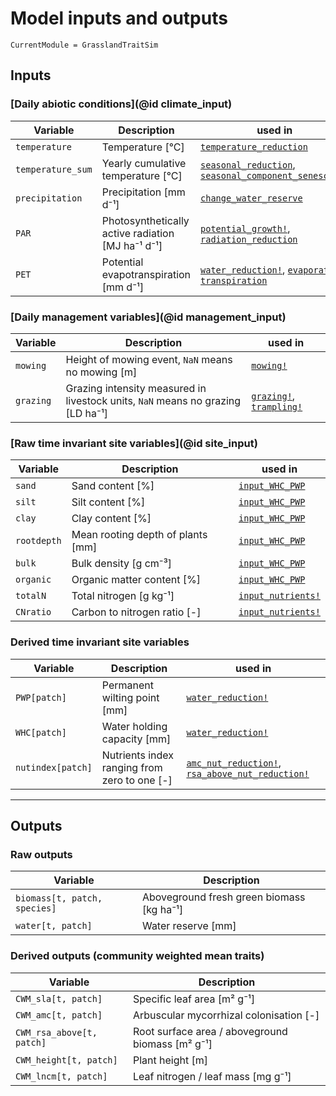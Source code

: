 # Model inputs and outputs

```@meta
CurrentModule = GrasslandTraitSim
```

## Inputs

### [Daily abiotic conditions](@id climate_input)
| Variable          | Description                                       | used in |
| ----------------- | ------------------------------------------------- | ------- |
| `temperature`     | Temperature [°C]                                  | [`temperature_reduction`](@ref) |
| `temperature_sum` | Yearly cumulative temperature [°C]                | [`seasonal_reduction`](@ref), [`seasonal_component_senescence`](@ref)         |
| `precipitation`   | Precipitation [mm d⁻¹]                            | [`change_water_reserve`](@ref) |
| `PAR`             | Photosynthetically active radiation [MJ ha⁻¹ d⁻¹] | [`potential_growth!`](@ref), [`radiation_reduction`](@ref) |
| `PET`             | Potential evapotranspiration [mm d⁻¹]             |[`water_reduction!`](@ref), [`evaporation`](@ref), [`transpiration`](@ref)        |


### [Daily management variables](@id management_input)
| Variable  | Description                                                                     | used in                                                |
| --------- | ------------------------------------------------------------------------------- | ------------------------------------------------------ |
| `mowing`  | Height of mowing event, `NaN` means no mowing [m]                               | [`mowing!`](@ref)                               |
| `grazing` | Grazing intensity measured in livestock units, `NaN` means no grazing [LD ha⁻¹] | [`grazing!`](@ref), [`trampling!`](@ref) |


### [Raw time invariant site variables](@id site_input)

| Variable    | Description                       | used in                   |
| ----------- | --------------------------------- | ------------------------- |
| `sand`      | Sand content [%]                  | [`input_WHC_PWP`](@ref)   |
| `silt`      | Silt content [%]                  | [`input_WHC_PWP`](@ref)   |
| `clay`      | Clay content [%]                  | [`input_WHC_PWP`](@ref)   |
| `rootdepth` | Mean rooting depth of plants [mm] | [`input_WHC_PWP`](@ref)   |
| `bulk`      | Bulk density [g cm⁻³]             | [`input_WHC_PWP`](@ref)   |
| `organic`   | Organic matter content [%]        | [`input_WHC_PWP`](@ref)   |
| `totalN`    | Total nitrogen [g kg⁻¹]           | [`input_nutrients!`](@ref) |
| `CNratio`   | Carbon to nitrogen ratio [-]      | [`input_nutrients!`](@ref) |



### Derived time invariant site variables

| Variable          | Description                                  | used in                                                                   |
| ----------------- | -------------------------------------------- | ------------------------------------------------------------------------- |
| `PWP[patch]`      | Permanent wilting point [mm]                 | [`water_reduction!`](@ref)                                         |
| `WHC[patch]`      | Water holding capacity [mm]                  | [`water_reduction!`](@ref)                                         |
| `nutindex[patch]` | Nutrients index ranging from zero to one [-] | [`amc_nut_reduction!`](@ref), [`rsa_above_nut_reduction!`](@ref) |

---

## Outputs

### Raw outputs
| Variable                     | Description                               |
| ---------------------------- | ----------------------------------------- |
| `biomass[t, patch, species]` | Aboveground fresh green biomass [kg ha⁻¹] |
| `water[t, patch]`            | Water reserve [mm]                        |


### Derived outputs (community weighted mean traits)

| Variable                   | Description                                      |
| -------------------------- | ------------------------------------------------ |
| `CWM_sla[t, patch]`        | Specific leaf area [m² g⁻¹]                      |
| `CWM_amc[t, patch]`        | Arbuscular mycorrhizal colonisation [-]          |
| `CWM_rsa_above[t, patch]` | Root surface area / aboveground biomass [m² g⁻¹] |
| `CWM_height[t, patch]`     | Plant height [m]                                 |
| `CWM_lncm[t, patch]`       | Leaf nitrogen / leaf mass [mg g⁻¹]               |


